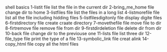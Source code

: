 shell basics
1-listit file list the file in the current dir
2-bring_me_home file change dir to home
3-listfiles file list the files in a long list
4-listmorefile file list all the file including hidding files
5-listfilesdigitonly file display digite files
6-firstdirectory file create craate directory
7-movethefile file move file to dir
8-firtremove file remove file from dir
9-firstdirdeletion file  delete dir from dir
10-back file change dir to the previouse one
11-lists file list three dir
12-file_type file print the type of a file
13-symbolic_link file creat alink
14-copy_html file copy all the html files
